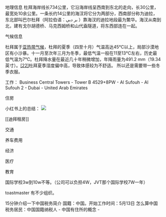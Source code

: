 地理信息
杜拜海岸线长734公里，它沿海岸线呈西南到东北的走向，长30公里，最宽处10余公里。一条长约14公里的海汊将它分为两部分，西南部分称为迪拉，东北部叫巴尔杜拜（阿拉伯语：بر دبي ）靠海汊的迪拉地段最为繁华。海汊从南到北，建有戈尔胡德桥、马克西姆桥和山代盍隧道，将东西部连在一起。


气候信息

杜拜属于[亚热带气候](https://zh.wikipedia.org/wiki/%E4%BA%9E%E7%86%B1%E5%B8%B6%E6%B0%A3%E5%80%99 "亚热带气候")，杜拜的夏季（四至十月）气温高达45℃以上，局部沙漠地区有小沙暴。十一月至次年三月为冬季，最低气温一般在11至13℃左右，历史最低气温为7℃。杜拜降水量在最近几十年稍微增加，年降雨量为491.2 mm（19.34英寸）。[[22]](https://zh.wikipedia.org/wiki/#cite_note-22)杜拜夏季湿度偏中高，导致体感较为不舒适。
所以还是需要带一些冬季衣服。

工作：
Business Central Towers - Tower B 
4529+8PW - Al Sufouh - Al Sufouh 2 - Dubai - United Arab Emirates


住房

小红书上的总结：
![](note/files/Camera_XHS_17122291504671040g2sg30vv147s6m4004a0vpfq0orkii6pomu0.jpg)

[[迪拜租房]]

交通


养车费用



经济

医疗 

教育

国际学校3w到10w不等。（公司可以负担4W，JVT那个国际学校7W一年）

toastmaster 有不少组织。





15分钟介绍一下中国税务简介
国籍：中国。开始工作时间：5月13日
怎么算中国税务居民：中国国籍纳税人 - 中国有住所的概念 - 
